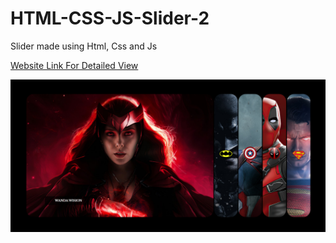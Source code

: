 # HTML-CSS-JS-Slider-2
Slider made using Html, Css and Js

[Website Link For Detailed View](https://64304ee07631197934a41aab--tangerine-melba-3a4004.netlify.app/)

![Website Preview](https://github.com/WuSeLeWu/HTML-CSS-JS-Slider-2/blob/main/Slider-2/img/page-preview.png)
